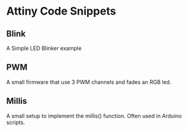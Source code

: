 # Attiny Code Snippets


## Blink

A Simple LED Blinker example

## PWM

A small firmware that use 3 PWM channels and fades an RGB led.

## Millis

A small setup to implement the millis() function. Often used in Arduino scripts.
